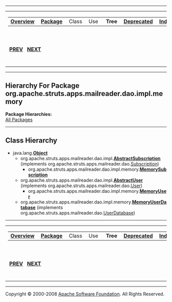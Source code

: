 ------------------------------------------------------------------------

<span id="navbar_top"></span> [](#skip-navbar_top "Skip navigation links")

<table>
<colgroup>
<col width="50%" />
<col width="50%" />
</colgroup>
<tbody>
<tr class="odd">
<td align="left"><span id="navbar_top_firstrow"></span>
<table>
<tbody>
<tr class="odd">
<td align="left"><a href="../../../../../../../../overview-summary.html.md"><strong>Overview</strong></a> </td>
<td align="left"><a href="package-summary.html.md"><strong>Package</strong></a> </td>
<td align="left">Class </td>
<td align="left">Use </td>
<td align="left"> <strong>Tree</strong> </td>
<td align="left"><a href="../../../../../../../../deprecated-list.html.md"><strong>Deprecated</strong></a> </td>
<td align="left"><a href="../../../../../../../../index-all.html.md"><strong>Index</strong></a> </td>
<td align="left"><a href="../../../../../../../../help-doc.html.md"><strong>Help</strong></a> </td>
</tr>
</tbody>
</table></td>
<td align="left"></td>
</tr>
<tr class="even">
<td align="left"> <a href="../../../../../../../../org/apache/struts/apps/mailreader/dao/impl/package-tree.html.md"><strong>PREV</strong></a>   <a href="../../../../../../../../org/apache/struts/chain/package-tree.html"><strong>NEXT</strong></a></td>
<td align="left"><a href="../../../../../../../../index.html.md?org/apache/struts/apps/mailreader/dao/impl/memory/package-tree.html"><strong>FRAMES</strong></a>    <a href="package-tree.html"><strong>NO FRAMES</strong></a>    
<a href="../../../../../../../../allclasses-noframe.html.md"><strong>All Classes</strong></a></td>
</tr>
</tbody>
</table>

<span id="skip-navbar_top"></span>

------------------------------------------------------------------------

Hierarchy For Package org.apache.struts.apps.mailreader.dao.impl.memory
-----------------------------------------------------------------------

**Package Hierarchies:**  
[All Packages](../../../../../../../../overview-tree.html.md)

------------------------------------------------------------------------

Class Hierarchy
---------------

-   java.lang.[**Object**](http://java.sun.com/j2se/1.4.2/docs/api/java/lang/Object.html.md?is-external=true "class or interface in java.lang")
    -   org.apache.struts.apps.mailreader.dao.impl.[**AbstractSubscription**](../../../../../../../../org/apache/struts/apps/mailreader/dao/impl/AbstractSubscription.html.md "class in org.apache.struts.apps.mailreader.dao.impl") (implements org.apache.struts.apps.mailreader.dao.[Subscription](../../../../../../../../org/apache/struts/apps/mailreader/dao/Subscription.html "interface in org.apache.struts.apps.mailreader.dao"))
        -   org.apache.struts.apps.mailreader.dao.impl.memory.[**MemorySubscription**](../../../../../../../../org/apache/struts/apps/mailreader/dao/impl/memory/MemorySubscription.html.md "class in org.apache.struts.apps.mailreader.dao.impl.memory")
    -   org.apache.struts.apps.mailreader.dao.impl.[**AbstractUser**](../../../../../../../../org/apache/struts/apps/mailreader/dao/impl/AbstractUser.html.md "class in org.apache.struts.apps.mailreader.dao.impl") (implements org.apache.struts.apps.mailreader.dao.[User](../../../../../../../../org/apache/struts/apps/mailreader/dao/User.html "interface in org.apache.struts.apps.mailreader.dao"))
        -   org.apache.struts.apps.mailreader.dao.impl.memory.[**MemoryUser**](../../../../../../../../org/apache/struts/apps/mailreader/dao/impl/memory/MemoryUser.html.md "class in org.apache.struts.apps.mailreader.dao.impl.memory")
    -   org.apache.struts.apps.mailreader.dao.impl.memory.[**MemoryUserDatabase**](../../../../../../../../org/apache/struts/apps/mailreader/dao/impl/memory/MemoryUserDatabase.html.md "class in org.apache.struts.apps.mailreader.dao.impl.memory") (implements org.apache.struts.apps.mailreader.dao.[UserDatabase](../../../../../../../../org/apache/struts/apps/mailreader/dao/UserDatabase.html "interface in org.apache.struts.apps.mailreader.dao"))

------------------------------------------------------------------------

<span id="navbar_bottom"></span> [](#skip-navbar_bottom "Skip navigation links")

<table>
<colgroup>
<col width="50%" />
<col width="50%" />
</colgroup>
<tbody>
<tr class="odd">
<td align="left"><span id="navbar_bottom_firstrow"></span>
<table>
<tbody>
<tr class="odd">
<td align="left"><a href="../../../../../../../../overview-summary.html.md"><strong>Overview</strong></a> </td>
<td align="left"><a href="package-summary.html.md"><strong>Package</strong></a> </td>
<td align="left">Class </td>
<td align="left">Use </td>
<td align="left"> <strong>Tree</strong> </td>
<td align="left"><a href="../../../../../../../../deprecated-list.html.md"><strong>Deprecated</strong></a> </td>
<td align="left"><a href="../../../../../../../../index-all.html.md"><strong>Index</strong></a> </td>
<td align="left"><a href="../../../../../../../../help-doc.html.md"><strong>Help</strong></a> </td>
</tr>
</tbody>
</table></td>
<td align="left"></td>
</tr>
<tr class="even">
<td align="left"> <a href="../../../../../../../../org/apache/struts/apps/mailreader/dao/impl/package-tree.html.md"><strong>PREV</strong></a>   <a href="../../../../../../../../org/apache/struts/chain/package-tree.html"><strong>NEXT</strong></a></td>
<td align="left"><a href="../../../../../../../../index.html.md?org/apache/struts/apps/mailreader/dao/impl/memory/package-tree.html"><strong>FRAMES</strong></a>    <a href="package-tree.html"><strong>NO FRAMES</strong></a>    
<a href="../../../../../../../../allclasses-noframe.html.md"><strong>All Classes</strong></a></td>
</tr>
</tbody>
</table>

<span id="skip-navbar_bottom"></span>

------------------------------------------------------------------------

Copyright © 2000-2008 [Apache Software Foundation](http://www.apache.org/). All Rights Reserved.
